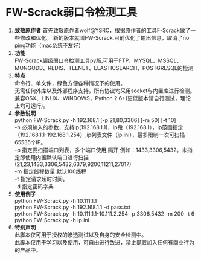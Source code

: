 # FW-Scrack弱口令检测工具
1. **致敬原作者**
	首先致敬原作者wolf@YSRC，根据原作者的工具F-Scrack做了一些修改和优化。
	新的版本就叫FW-Scrack.目前优化了输出信息，取消了no ping功能（mac系统不友好）
2. **功能**  
	FW-Scrack超级弱口令检测工具py版,可用于FTP、MYSQL、MSSQL、MONGODB、REDIS、TELNET、ELASTICSEARCH、POSTGRESQL的检测
3. **特点**  
	命令行、单文件，绿色方便各种情况下的使用。  
	无需任何外库以及外部程序支持，所有协议均采用socket与内置库进行检测。  
	兼容OSX、LINUX、WINDOWS，Python 2.6+(更低版本请自行测试，理论上均可运行)。  
4. **参数说明**  
	python FW-Scrack.py -h 192.168.1 [-p 21,80,3306] [-m 50] [-t 10]  
	-h 必须输入的参数，支持ip(192.168.1.1)，ip段（192.168.1），ip范围指定（192.168.1.1-192.168.1.254）,ip列表文件（ip.ini），最多限制一次可扫描65535个IP。  
	-p 指定要扫描端口列表，多个端口使用,隔开 例如：1433,3306,5432。未指定即使用内置默认端口进行扫描(21,23,1433,3306,5432,6379,9200,11211,27017)  
	-m 指定线程数量 默认100线程  
	-t 指定请求超时时间。  
	-d 指定密码字典
5. **使用例子**  
	python FW-Scrack.py -h 10.111.1.1  
	python FW-Scrack.py -h 192.168.1.1 -d pass.txt  
	python FW-Scrack.py -h 10.111.1.1-10.111.2.254 -p 3306,5432 -m 200 -t 6  
	python FW-Scrack.py -h ip.ini
6. **特别声明**  
	此脚本仅可用于授权的渗透测试以及自身的安全检测中。  
	此脚本仅用于学习以及使用，可自由进行改进，禁止提取加入任何有商业行为的产品中。  
